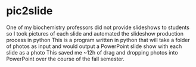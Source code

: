 # pic2slide
One of my biochemistry professors did not provide slideshows to students so I took pictures of each slide and automated the slideshow production process in python
This is a program written in python that will take a folder of photos as input and would output a PowerPoint slide show with each slide as a photo
This saved me ~12h of drag and dropping photos into PowerPoint over the course of the fall semester.
